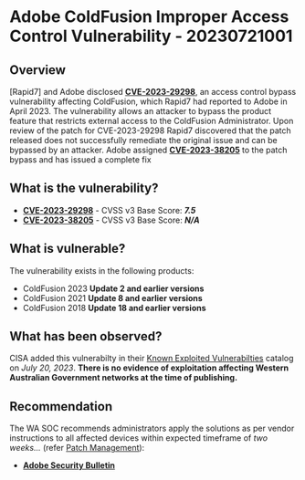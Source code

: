 # Adobe ColdFusion Improper Access Control Vulnerability - 20230721001

## Overview

\[Rapid7\] and Adobe disclosed [**CVE-2023-29298**](https://www.rapid7.com/blog/post/2023/07/11/cve-2023-29298-adobe-coldfusion-access-control-bypass/), an access control bypass vulnerability affecting ColdFusion, which Rapid7 had reported to Adobe in April 2023. The vulnerability allows an attacker to bypass the product feature that restricts external access to the ColdFusion Administrator. Upon review of the patch for CVE-2023-29298 Rapid7 discovered that the patch released does not successfully remediate the original issue and can be bypassed by an attacker. Adobe assigned [**CVE-2023-38205**](<(https://www.rapid7.com/blog/post/2023/07/19/cve-2023-38205-adobe-coldfusion-access-control-bypass-fixed/)>) to the patch bypass and has issued a complete fix

## What is the vulnerability?

- [**CVE-2023-29298**](https://nvd.nist.gov/vuln/detail/CVE-2023-29298) - CVSS v3 Base Score: ***7.5***
- [**CVE-2023-38205**](https://nvd.nist.gov/vuln/detail/CVE-2023-38205) - CVSS v3 Base Score: ***N/A***

## What is vulnerable?

The vulnerability exists in the following products:

- ColdFusion 2023 **Update 2 and earlier versions**
- ColdFusion 2021 **Update 8 and earlier versions**
- ColdFusion 2018 **Update 18 and earlier versions**

## What has been observed?

CISA added this vulnerabilty in their [Known Exploited Vulnerabilties](https://www.cisa.gov/news-events/alerts/2023/07/20/cisa-adds-two-known-exploited-vulnerabilities-catalog) catalog on *July 20, 2023*. **There is no evidence of exploitation affecting Western Australian Government networks at the time of publishing.**

## Recommendation

The WA SOC recommends administrators apply the solutions as per vendor instructions to all affected devices within expected timeframe of *two weeks...* (refer [Patch Management](../guidelines/patch-management.md)):

- [**Adobe Security Bulletin**](https://helpx.adobe.com/security/products/coldfusion/apsb23-47.html)
